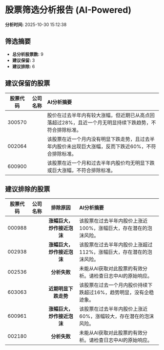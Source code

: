 # 股票筛选分析报告 (AI-Powered)

**分析时间:** 2025-10-30 15:12:38

## 筛选摘要

- **总分析股票数:** 9
- **建议保留:** 3
- **建议排除:** 6

## 建议保留的股票

| 股票代码 | 公司名称 | AI分析摘要 |
|:---:|:---:|:---|
| 300570 |  | 股价在过去半年内有较大涨幅，但近期已从高点回落超过28%，且近一个月无明显持续下跌趋势，不符合排除标准。 |
| 002064 |  | 该股票在近一个月内没有明显下跌走势，且过去半年内股价未出现巨大涨幅，反而下跌近60%，不符合排除标准。 |
| 600900 |  | 该股票在近一个月和过去半年内股价均无明显下跌或巨大涨幅，不符合排除标准。 |

## 建议排除的股票

| 股票代码 | 公司名称 | 排除原因 | AI分析摘要 |
|:---:|:---:|:---:|:---|
| 000988 |  | **涨幅巨大，炒作接近泡沫** | 该股票在过去半年内股价上涨近100%，涨幅巨大，存在潜在的泡沫风险。 |
| 002938 |  | **涨幅巨大，炒作接近泡沫** | 该股票在过去半年内股价上涨超过112%，涨幅巨大，存在潜在的泡沫风险。 |
| 002536 |  | **分析失败** | 未能从AI获取对此股票的有效分析。请检查日志中AI的原始响应。 |
| 603063 |  | **近期明显下跌走势** | 该股票在过去一个月内股价持续下跌超过16%，趋势明显，没有企稳迹象。 |
| 600961 |  | **涨幅巨大，炒作接近泡沫** | 该股票在过去半年内股价上涨近60%，涨幅较大，存在潜在的泡沫风险。 |
| 002180 |  | **分析失败** | 未能从AI获取对此股票的有效分析。请检查日志中AI的原始响应。 |
